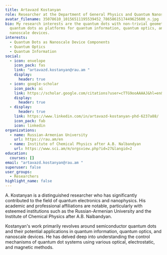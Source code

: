 ```yaml
---
title: Artavazd Kostanyan
role: Researcher at the Department of General Physics and Quantum Nanostructures
avatar_filename: 35078610_10156511195539452_7865861517449625600_n.jpg
bio: My research interests are the quantum dots with non-trivial geometries and
  quantum dots as platforms for quantum information, quantum optics, and
  nanoscale devices.
interests:
  - Quantum Dots as Nanoscale Device Components
  - Quantum Optics
  - Quantum Information
social:
  - icon: envelope
    icon_pack: fas
    link: "artavazd.kostanyan@rau.am "
    display:
      header: true
  - icon: google-scholar
    icon_pack: ai
    link: https://scholar.google.com/citations?user=cTTG9ooAAAAJ&hl=en&oi=ao
    display:
      header: true
  - display:
      header: true
    link: https://www.linkedin.com/in/artavazd-kostanyan-phd-6237a88/
    icon_pack: fab
    icon: linkedin
organizations:
  - name: Russian-Armenian University
    url: https://rau.am/en
  - name: Institute of Chemical Physics after A.B. Nalbandyan
    url: https://www.sci.am/m/orgsview.php?id=27&langid=2
education:
  courses: []
email: "artavazd.kostanyan@rau.am "
superuser: false
user_groups:
  - Researchers
highlight_name: false
---
```

A. Kostanyan is a distinguished researcher who has significantly contributed to the field of quantum electronics and nanophysics. His academic and professional affiliations are notable, particularly with esteemed institutions such as the Russian-Armenian University and the Institute of Chemical Physics after A.B. Nalbandyan.

Kostanyan's work primarily revolves around semiconductor quantum dots and their potential applications in quantum information, quantum optics, and nanoscale devices. He has delved deep into understanding the control mechanisms of quantum dot systems using various optical, electrostatic, and magnetic methods. 